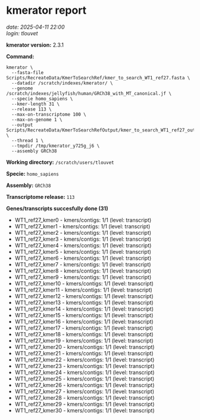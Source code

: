 # kmerator report
*date: 2025-04-11 22:00*  
*login: tlouvet*

**kmerator version:** 2.3.1

**Command:**

```
kmerator \
  --fasta-file Scripts/RecreateData/KmerToSearchRef/kmer_to_search_WT1_ref27.fasta \
  --datadir /scratch/indexes/kmerator/ \
  --genome /scratch/indexes/jellyfish/human/GRCh38_with_MT_canonical.jf \
  --specie homo_sapiens \
  --kmer-length 31 \
  --release 113 \
  --max-on-transcriptome 100 \
  --max-on-genome 1 \
  --output Scripts/RecreateData/KmerToSearchRefOutput/kmer_to_search_WT1_ref27_output \
  --thread 1 \
  --tmpdir /tmp/kmerator_y725g_j6 \
  --assembly GRCh38
```

**Working directory:** `/scratch/users/tlouvet`

**Specie:** `homo_sapiens`

**Assembly:** `GRCh38`

**Transcriptome release:** `113`

**Genes/transcripts succesfully done (31)**

- WT1_ref27_kmer0 - kmers/contigs: 1/1 (level: transcript)
- WT1_ref27_kmer1 - kmers/contigs: 1/1 (level: transcript)
- WT1_ref27_kmer2 - kmers/contigs: 1/1 (level: transcript)
- WT1_ref27_kmer3 - kmers/contigs: 1/1 (level: transcript)
- WT1_ref27_kmer4 - kmers/contigs: 1/1 (level: transcript)
- WT1_ref27_kmer5 - kmers/contigs: 1/1 (level: transcript)
- WT1_ref27_kmer6 - kmers/contigs: 1/1 (level: transcript)
- WT1_ref27_kmer7 - kmers/contigs: 1/1 (level: transcript)
- WT1_ref27_kmer8 - kmers/contigs: 1/1 (level: transcript)
- WT1_ref27_kmer9 - kmers/contigs: 1/1 (level: transcript)
- WT1_ref27_kmer10 - kmers/contigs: 1/1 (level: transcript)
- WT1_ref27_kmer11 - kmers/contigs: 1/1 (level: transcript)
- WT1_ref27_kmer12 - kmers/contigs: 1/1 (level: transcript)
- WT1_ref27_kmer13 - kmers/contigs: 1/1 (level: transcript)
- WT1_ref27_kmer14 - kmers/contigs: 1/1 (level: transcript)
- WT1_ref27_kmer15 - kmers/contigs: 1/1 (level: transcript)
- WT1_ref27_kmer16 - kmers/contigs: 1/1 (level: transcript)
- WT1_ref27_kmer17 - kmers/contigs: 1/1 (level: transcript)
- WT1_ref27_kmer18 - kmers/contigs: 1/1 (level: transcript)
- WT1_ref27_kmer19 - kmers/contigs: 1/1 (level: transcript)
- WT1_ref27_kmer20 - kmers/contigs: 1/1 (level: transcript)
- WT1_ref27_kmer21 - kmers/contigs: 1/1 (level: transcript)
- WT1_ref27_kmer22 - kmers/contigs: 1/1 (level: transcript)
- WT1_ref27_kmer23 - kmers/contigs: 1/1 (level: transcript)
- WT1_ref27_kmer24 - kmers/contigs: 1/1 (level: transcript)
- WT1_ref27_kmer25 - kmers/contigs: 1/1 (level: transcript)
- WT1_ref27_kmer26 - kmers/contigs: 1/1 (level: transcript)
- WT1_ref27_kmer27 - kmers/contigs: 1/1 (level: transcript)
- WT1_ref27_kmer28 - kmers/contigs: 1/1 (level: transcript)
- WT1_ref27_kmer29 - kmers/contigs: 1/1 (level: transcript)
- WT1_ref27_kmer30 - kmers/contigs: 1/1 (level: transcript)

